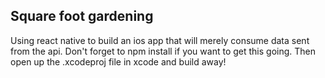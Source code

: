 ## Square foot gardening

Using react native to build an ios app that will merely consume data sent from the api. Don't forget to npm install if you want to get this going. Then open up
the .xcodeproj file in xcode and build away!


